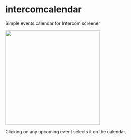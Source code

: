 # intercomcalendar
Simple events calendar for Intercom screener

<img src="http://i.imgur.com/z7xOlO2.png" width="300px"/>

Clicking on any upcoming event selects it on the calendar. 
